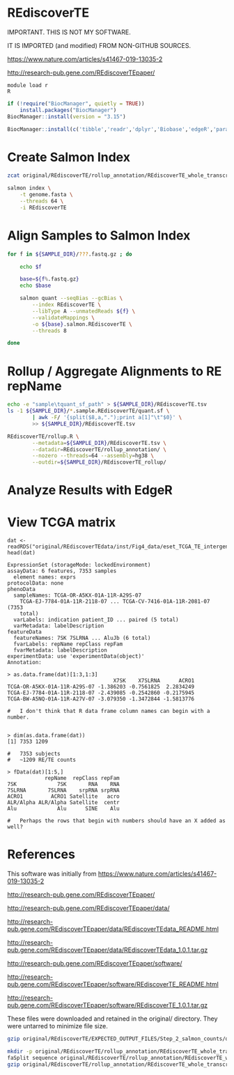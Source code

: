#	REdiscoverTE

IMPORTANT. THIS IS NOT MY SOFTWARE.

IT IS IMPORTED (and modified) FROM NON-GITHUB SOURCES.

https://www.nature.com/articles/s41467-019-13035-2

http://research-pub.gene.com/REdiscoverTEpaper/


```
module load r
R
```

```R
if (!require("BiocManager", quietly = TRUE))
    install.packages("BiocManager")
BiocManager::install(version = "3.15")

BiocManager::install(c('tibble','readr','dplyr','Biobase','edgeR','parallel','EDASeq','ggplot2','RColorBrewer','pheatmap','gridExtra','grid','gtable','RColorBrewer','biomaRt'))

```


#	Create Salmon Index


```BASH
zcat original/REdiscoverTE/rollup_annotation/REdiscoverTE_whole_transcriptome_hg38-20/*.fa.gz > genome.fasta

salmon index \
	-t genome.fasta \
	--threads 64 \
	-i REdiscoverTE
```

#	Align Samples to Salmon Index

```BASH
for f in ${SAMPLE_DIR}/???.fastq.gz ; do

	echo $f

	base=${f%.fastq.gz}
	echo $base

	salmon quant --seqBias --gcBias \
		--index REdiscoverTE \
		--libType A --unmatedReads ${f} \
		--validateMappings \
		-o ${base}.salmon.REdiscoverTE \
		--threads 8

done
```

#	Rollup / Aggregate Alignments to RE repName

```BASH
echo -e "sample\tquant_sf_path" > ${SAMPLE_DIR}/REdiscoverTE.tsv
ls -1 ${SAMPLE_DIR}/*.sample.REdiscoverTE/quant.sf \
		| awk -F/ '{split($8,a,".");print a[1]"\t"$0}' \
		>> ${SAMPLE_DIR}/REdiscoverTE.tsv

REdiscoverTE/rollup.R \
		--metadata=${SAMPLE_DIR}/REdiscoverTE.tsv \
		--datadir=REdiscoverTE/rollup_annotation/ \
		--nozero --threads=64 --assembly=hg38 \
		--outdir=${SAMPLE_DIR}/REdiscoverTE_rollup/
```

#	Analyze Results with EdgeR























#	View TCGA matrix


```
dat <- readRDS("original/REdiscoverTEdata/inst/Fig4_data/eset_TCGA_TE_intergenic_logCPM.RDS")
head(dat)

ExpressionSet (storageMode: lockedEnvironment)
assayData: 6 features, 7353 samples 
  element names: exprs 
protocolData: none
phenoData
  sampleNames: TCGA-OR-A5KX-01A-11R-A29S-07
    TCGA-EJ-7784-01A-11R-2118-07 ... TCGA-CV-7416-01A-11R-2081-07 (7353
    total)
  varLabels: indication patient_ID ... paired (5 total)
  varMetadata: labelDescription
featureData
  featureNames: 7SK 7SLRNA ... AluJb (6 total)
  fvarLabels: repName repClass repFam
  fvarMetadata: labelDescription
experimentData: use 'experimentData(object)'
Annotation:  

> as.data.frame(dat)[1:3,1:3]
                                  X7SK    X7SLRNA      ACRO1
TCGA-OR-A5KX-01A-11R-A29S-07 -1.386203 -0.7561825  2.2834249
TCGA-EJ-7784-01A-11R-2118-07 -2.439085 -0.2542860 -0.2175945
TCGA-BW-A5NQ-01A-11R-A27V-07 -3.079350 -1.3472844 -1.5813776

#	I don't think that R data frame column names can begin with a number.


> dim(as.data.frame(dat))
[1] 7353 1209

#	7353 subjects
#	~1209 RE/TE counts

> fData(dat)[1:5,]
            repName  repClass repFam
7SK             7SK       RNA    RNA
7SLRNA       7SLRNA    srpRNA srpRNA
ACRO1         ACRO1 Satellite   acro
ALR/Alpha ALR/Alpha Satellite  centr
Alu             Alu      SINE    Alu

#	Perhaps the rows that begin with numbers should have an X added as well?

```






#	References

This software was initially from https://www.nature.com/articles/s41467-019-13035-2

http://research-pub.gene.com/REdiscoverTEpaper/

http://research-pub.gene.com/REdiscoverTEpaper/data/

http://research-pub.gene.com/REdiscoverTEpaper/data/REdiscoverTEdata_README.html

http://research-pub.gene.com/REdiscoverTEpaper/data/REdiscoverTEdata_1.0.1.tar.gz

http://research-pub.gene.com/REdiscoverTEpaper/software/

http://research-pub.gene.com/REdiscoverTEpaper/software/REdiscoverTE_README.html

http://research-pub.gene.com/REdiscoverTEpaper/software/REdiscoverTE_1.0.1.tar.gz

These files were downloaded and retained in the original/ directory.
They were untarred to minimize file size.


```BASH
gzip original/REdiscoverTE/EXPECTED_OUTPUT_FILES/Step_2_salmon_counts/quant.sf

mkdir -p original/REdiscoverTE/rollup_annotation/REdiscoverTE_whole_transcriptome_hg38-20
faSplit sequence original/REdiscoverTE/rollup_annotation/REdiscoverTE_whole_transcriptome_hg38.fa 20 original/REdiscoverTE/rollup_annotation/REdiscoverTE_whole_transcriptome_hg38-20/
gzip original/REdiscoverTE/rollup_annotation/REdiscoverTE_whole_transcriptome_hg38-20/*.fa
```


